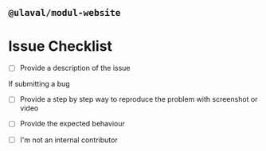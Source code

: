 ## `@ulaval/modul-website`
# Issue Checklist

<!--
Update "[ ]" to "[x]" to check a box
Content can be written in English or in French
-->

<!-- REQUIRED -->
- [ ] Provide a description of the issue
<!-- Description here... -->
If submitting a bug
- [ ] Provide a step by step way to reproduce the problem with screenshot or video
<!-- Steps here... -->
- [ ] Provide the expected behaviour
<!-- Expected behaviour here... -->
- [ ] I'm not an internal contributor
<!-- If so, issues should be created within JIRA -->
<!-- END_REQUIRED -->

<!-- Thanks for contributing! -->

